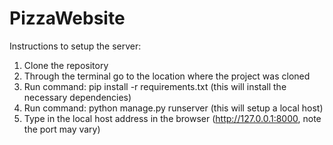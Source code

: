 # PizzaWebsite
Instructions to setup the server:
  1. Clone the repository
  2. Through the terminal go to the location where the project was cloned
  3. Run command: pip install -r requirements.txt (this will install the necessary dependencies)
  4. Run command: python manage.py runserver (this will setup a local host)
  5. Type in the local host address in the browser (http://127.0.0.1:8000, note the port may vary)

